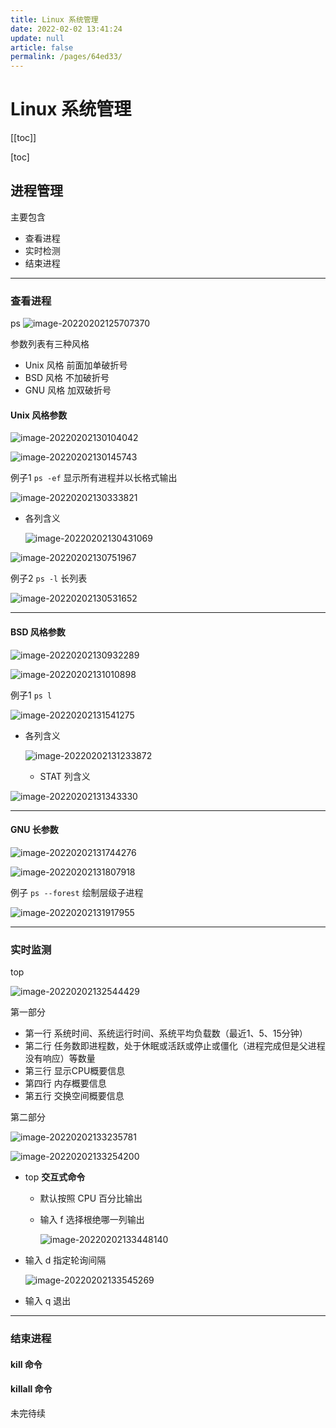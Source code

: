 ```yaml
---
title: Linux 系统管理
date: 2022-02-02 13:41:24
update: null
article: false
permalink: /pages/64ed33/
---
```




# Linux 系统管理

[[toc]]

[toc]

## 进程管理

主要包含

- 查看进程
- 实时检测
- 结束进程

---

### 查看进程

ps
![image-20220202125707370](https://cdn.jsdelivr.net/gh/QuinnTian/imgchr/imgs/image-20220202125707370.png)

参数列表有三种风格

- Unix 风格 前面加单破折号
- BSD 风格 不加破折号
- GNU 风格 加双破折号

#### Unix 风格参数

![image-20220202130104042](https://cdn.jsdelivr.net/gh/QuinnTian/imgchr/imgs/image-20220202130104042.png)

![image-20220202130145743](https://cdn.jsdelivr.net/gh/QuinnTian/imgchr/imgs/image-20220202130145743.png)

例子1 `ps -ef` 显示所有进程并以长格式输出

![image-20220202130333821](https://cdn.jsdelivr.net/gh/QuinnTian/imgchr/imgs/image-20220202130333821.png)

- 各列含义

  ![image-20220202130431069](https://cdn.jsdelivr.net/gh/QuinnTian/imgchr/imgs/image-20220202130431069.png)

![image-20220202130751967](https://cdn.jsdelivr.net/gh/QuinnTian/imgchr/imgs/image-20220202130751967.png)

例子2 `ps -l` 长列表

![image-20220202130531652](https://cdn.jsdelivr.net/gh/QuinnTian/imgchr/imgs/image-20220202130531652.png)

---

#### BSD 风格参数

![image-20220202130932289](https://cdn.jsdelivr.net/gh/QuinnTian/imgchr/imgs/image-20220202130932289.png)

![image-20220202131010898](https://cdn.jsdelivr.net/gh/QuinnTian/imgchr/imgs/image-20220202131010898.png)

例子1 `ps l`

![image-20220202131541275](https://cdn.jsdelivr.net/gh/QuinnTian/imgchr/imgs/image-20220202131541275.png)

- 各列含义

  ![image-20220202131233872](https://cdn.jsdelivr.net/gh/QuinnTian/imgchr/imgs/image-20220202131233872.png)

  - STAT 列含义

![image-20220202131343330](https://cdn.jsdelivr.net/gh/QuinnTian/imgchr/imgs/image-20220202131343330.png)

---

#### GNU 长参数

![image-20220202131744276](https://cdn.jsdelivr.net/gh/QuinnTian/imgchr/imgs/image-20220202131744276.png)

![image-20220202131807918](https://cdn.jsdelivr.net/gh/QuinnTian/imgchr/imgs/image-20220202131807918.png)

例子 `ps --forest` 绘制层级子进程

![image-20220202131917955](https://cdn.jsdelivr.net/gh/QuinnTian/imgchr/imgs/image-20220202131917955.png)

---

### 实时监测

top 

![image-20220202132544429](https://cdn.jsdelivr.net/gh/QuinnTian/imgchr/imgs/image-20220202132544429.png)

第一部分

- 第一行 系统时间、系统运行时间、系统平均负载数（最近1、5、15分钟）
- 第二行 任务数即进程数，处于休眠或活跃或停止或僵化（进程完成但是父进程没有响应）等数量
- 第三行 显示CPU概要信息
- 第四行 内存概要信息
- 第五行 交换空间概要信息

第二部分

![image-20220202133235781](https://cdn.jsdelivr.net/gh/QuinnTian/imgchr/imgs/image-20220202133235781.png)

![image-20220202133254200](https://cdn.jsdelivr.net/gh/QuinnTian/imgchr/imgs/image-20220202133254200.png)

- top **交互式命令**

  - 默认按照 CPU 百分比输出

  - 输入 f 选择根绝哪一列输出

    ![image-20220202133448140](https://cdn.jsdelivr.net/gh/QuinnTian/imgchr/imgs/image-20220202133448140.png)

- 输入 d 指定轮询间隔

  ![image-20220202133545269](https://cdn.jsdelivr.net/gh/QuinnTian/imgchr/imgs/image-20220202133545269.png)

- 输入 q 退出

---

### 结束进程

#### kill 命令



#### killall 命令





未完待续
